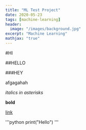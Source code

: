 ```yaml
---
title: "ML Test Project"
date: 2020-05-23
tags: [machine-learning]
header:
  image: "/images/background.jpg"
excerpt: "Machine Learning"  
mathjax: "true"
---
```


#HI

##HELLO

###HEY

afgagahah

*italics in asterisks*

**bold**

[link](http://github.com/SaahilTomar)


'''python
	print("Hello")
'''